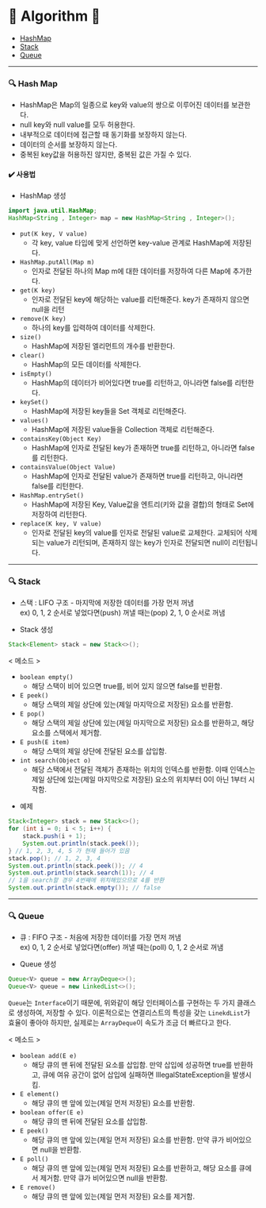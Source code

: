 # :balloon: Algorithm :balloon:

- [HashMap](#mag-hash-map)
- [Stack](#mag-stack)
- [Queue](#mag-queue)

---

### :mag: Hash Map

* HashMap은 Map의 일종으로 key와 value의 쌍으로 이루어진 데이터를 보관한다.
* null key와 null value를 모두 허용한다.
* 내부적으로 데이터에 접근할 때 동기화를 보장하지 않는다.
* 데이터의 순서를 보장하지 않는다.
* 중복된 key값을 허용하진 않지만, 중복된 값은 가질 수 있다.

#### :heavy_check_mark: 사용법
- HashMap 생성
```java
import java.util.HashMap;
HashMap<String , Integer> map = new HashMap<String , Integer>();
```

* `put(K key, V value)`
  * 각 key, value 타입에 맞게 선언하면 key-value 관계로 HashMap에 저장된다.
* `HashMap.putAll(Map m)`
  * 인자로 전달된 하나의 Map m에 대한 데이터를 저장하여 다른 Map에 추가한다.
* `get(K key)`
  * 인자로 전달된 key에 해당하는 value를 리턴해준다. key가 존재하지 않으면 null을 리턴
* `remove(K key)`
  * 하나의 key를 입력하여 데이터를 삭제한다.
* `size()`
  * HashMap에 저장된 엘리먼트의 개수를 반환한다.
* `clear()`
  * HashMap의 모든 데이터를 삭제한다.
* `isEmpty()`
  * HashMap의 데이터가 비어있다면 true를 리턴하고, 아니라면 false를 리턴한다.
* `keySet()`
  * HashMap에 저장된 key들을 Set 객체로 리턴해준다.
* `values()`
  * HashMap에 저장된 value들을 Collection 객체로 리턴해준다.
* `containsKey(Object Key)`
  * HashMap에 인자로 전달된 key가 존재하면 true를 리턴하고, 아니라면 false를 리턴한다.
* `containsValue(Object Value)`
  * HashMap에 인자로 전달된 value가 존재하면 true를 리턴하고, 아니라면 false를 리턴한다.
* `HashMap.entrySet()`
  * HashMap에 저장된 Key, Value값을 엔트리(키와 값을 결합)의 형태로 Set에 저장하여 리턴한다.
* `replace(K key, V value)`
  * 인자로 전달된 key의 value를 인자로 전달된 value로 교체한다. 교체되어 삭제되는 value가 리턴되며, 존재하지 않는 key가 인자로 전달되면 null이 리턴됩니다.
  
---
### :mag: Stack
- 스택 : LIFO 구조 - 마지막에 저장한 데이터를 가장 먼저 꺼냄  
ex) 0, 1, 2 순서로 넣었다면(push) 꺼낼 때는(pop) 2, 1, 0 순서로 꺼냄

- Stack 생성
```java
Stack<Element> stack = new Stack<>();
```

< 메소드 >
* `boolean empty()`
  * 해당 스택이 비어 있으면 true를, 비어 있지 않으면 false를 반환함.
* `E peek()`
  * 해당 스택의 제일 상단에 있는(제일 마지막으로 저장된) 요소를 반환함.
* `E pop()`
  * 해당 스택의 제일 상단에 있는(제일 마지막으로 저장된) 요소를 반환하고, 해당 요소를 스택에서 제거함.
* `E push(E item)`
  * 해당 스택의 제일 상단에 전달된 요소를 삽입함.
* `int search(Object o)`
  * 해당 스택에서 전달된 객체가 존재하는 위치의 인덱스를 반환함. 이때 인덱스는 제일 상단에 있는(제일 마지막으로 저장된) 요소의 위치부터 0이 아닌 1부터 시작함.

- 예제
```java
Stack<Integer> stack = new Stack<>();
for (int i = 0; i < 5; i++) {
    stack.push(i + 1);
    System.out.println(stack.peek());
} // 1, 2, 3, 4, 5 가 현재 들어가 있음
stack.pop(); // 1, 2, 3, 4
System.out.println(stack.peek()); // 4
System.out.println(stack.search(1)); // 4
// 1을 search할 경우 4번째에 위치해있으므로 4를 반환
System.out.println(stack.empty()); // false
```

---
### :mag: Queue
- 큐 : FIFO 구조 - 처음에 저장한 데이터를 가장 먼저 꺼냄  
ex) 0, 1, 2 순서로 넣었다면(offer) 꺼낼 때는(poll) 0, 1, 2 순서로 꺼냄

- Queue 생성
```java
Queue<V> queue = new ArrayDeque<>();
Queue<V> queue = new LinkedList<>();
```

`Queue`는 `Interface`이기 때문에, 위와같이 해당 인터페이스를 구현하는 두 가지 클래스로 생성하여, 저장할 수 있다.
이론적으로는 연결리스트의 특성을 갖는 `LinekdList`가 효율이 좋아야 하지만, 실제로는 `ArrayDeque`이 속도가 조금 더 빠르다고 한다.

< 메소드 >
* `boolean add(E e)`
  * 해당 큐의 맨 뒤에 전달된 요소를 삽입함. 만약 삽입에 성공하면 true를 반환하고, 큐에 여유 공간이 없어 삽입에 실패하면 IllegalStateException을 발생시킴.
* `E element()`
  * 해당 큐의 맨 앞에 있는(제일 먼저 저장된) 요소를 반환함.
* `boolean offer(E e)`
  * 해당 큐의 맨 뒤에 전달된 요소를 삽입함.
* `E peek()`
  * 해당 큐의 맨 앞에 있는(제일 먼저 저장된) 요소를 반환함. 만약 큐가 비어있으면 null을 반환함.
* `E poll()`
  * 해당 큐의 맨 앞에 있는(제일 먼저 저장된) 요소를 반환하고, 해당 요소를 큐에서 제거함. 만약 큐가 비어있으면 null을 반환함.
* `E remove()`
  * 해당 큐의 맨 앞에 있는(제일 먼저 저장된) 요소를 제거함.
